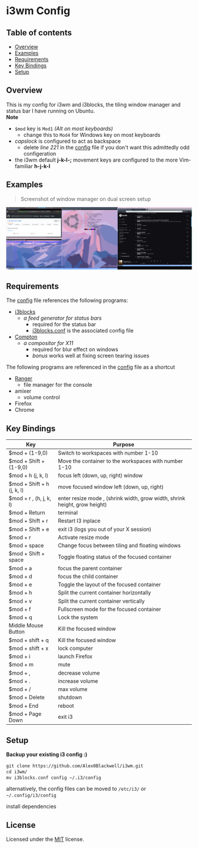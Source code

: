 # i3wm Config

## Table of contents
* [Overview](#overview)
* [Examples](#examples)
* [Requirements](#requirements)
* [Key Bindings](#key-bindings)
* [Setup](#setup)

## Overview
This is my config for i3wm and i3blocks, the tiling window manager and status bar I have running on Ubuntu.  
**Note**
  - `$mod` key is `Mod1` *(Alt on most keyboards)*
    - change this to `Mod4` for Windows key on most keyboards
  - *capslock* is configured to act as backspace
    - delete *line 221* in the [config](config) file if you don't want this admittedly odd configeration
  - the i3wm default **j-k-l-;** movement keys are configured to the more Vim-familiar **h-j-k-l**

## Examples

> Screenshot of window manager on dual screen setup

![Screenshot](pictures/Screenshot.png "Colourful!")

## Requirements
The [config](config) file references the following programs:
  - [i3blocks](https://github.com/vivien/i3blocks)
    - *a feed generator for status bars*
      - required for the status bar
      - [i3blocks.conf](i3blocks.conf) is the associated config file
  - [Compton](https://github.com/chjj/compton)
    - *a compositor for X11*
      - required for blur effect on windows
      - *bonus* works well at fixing screen tearing issues  

The following programs are referenced in the [config](config) file as a shortcut

  - [Ranger](https://github.com/ranger/ranger)
    - file manager for the console
  - amixer
    - volume control
  - Firefox
  - Chrome

## Key Bindings

  | Key                                | Purpose                                                                             |
  | ---                                | -------                                                                             |
  | $mod + (1-9,0)                     | Switch to workspaces with number 1-10                                               |
  | $mod + Shift + (1-9,0)             | Move the container to the workspaces with number 1-10                               |
  | $mod + h (j, k, l)                 | focus left (down, up, right) window                                                 |
  | $mod + Shift + h (j, k, l)         | move focused window left (down, up, right)                                          |
  | $mod + r , (h, j, k, l)            | enter resize mode , (shrink width, grow width, shrink height, grow height)          |
  | $mod + Return                      | terminal                                                                            |
  | $mod + Shift + r                   | Restart I3 inplace                                                                  |
  | $mod + Shift + e                   | exit i3 (logs you out of your X session)                                            |
  | $mod + r                           | Activate resize mode                                                                |
  | $mod + space                       | Change focus between tiling and floating windows                                    |
  | $mod + Shift + space               | Toggle floating status of the focused container                                     |
  | $mod + a                           | focus the parent container                                                          |
  | $mod + d                           | focus the child container                                                           |
  | $mod + e                           | Toggle the layout of the focused container                                          |
  | $mod + h                           | Split the current container horizontally                                            |
  | $mod + v                           | Split the current container vertically                                              |
  | $mod + f                           | Fullscreen mode for the focused container                                           |
  | $mod + q                           | Lock the system                                                                     |
  | Middle Mouse Button                | Kill the focused window                                                             |
  | $mod + shift + q                   | Kill the focused window                                                             |
  | $mod + shift + x                   | lock computer                                                                       |
  | $mod + i                           | launch Firefox                                                                      |
  | $mod + m                           | mute                                                                                |
  | $mod + ,                           | decrease volume                                                                     |
  | $mod + .                           | increase volume                                                                     |
  | $mod + /                           | max volume                                                                          |
  | $mod + Delete                      | shutdown                                                                            |
  | $mod + End                         | reboot                                                                              |
  | $mod + Page Down                   | exit i3                                                                             |

## Setup

**Backup your existing i3 config :)**

    git clone https://github.com/Alex0Blackwell/i3wm.git
    cd i3wm/
    mv i3blocks.conf config ~/.i3/config

alternatively, the config files can be moved to `/etc/i3/` or `~/.config/i3/config`  

install dependencies

## License
Licensed under the [MIT](LICENSE) license.
